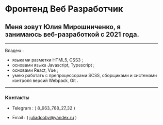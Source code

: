 # __Фронтенд Веб Разработчик__ 
## Меня зовут **Юлия Мирошниченко**, я занимаюсь веб-разработкой с 2021 года. 

---

Владею :

* языками разметки HTML5, CSS3 ; 
* основами языка Javascript, Typescript ;
* основами React, Vue ;
* умею работать с препроцессорами SCSS, сборщиками и системами контроля версий Webpack, Git .

---

### Контакты 

* Telegram
    : ( 8_963_788_27_32 )

* Email
    : ( juliadooby@yandex.ru )

